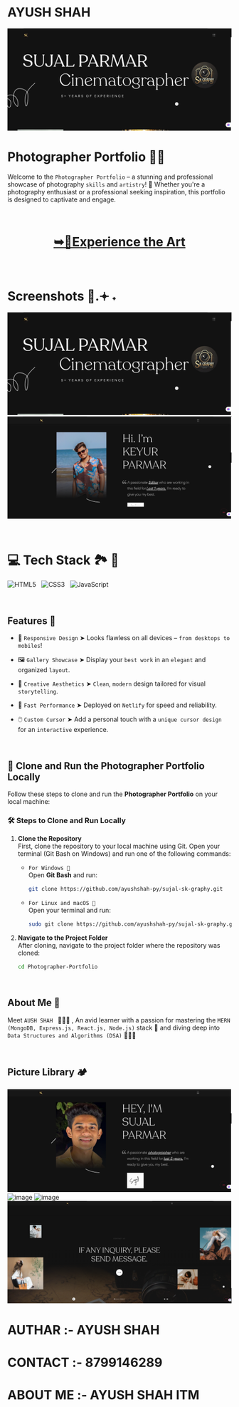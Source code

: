 # AYUSH SHAH #


![image](https://github.com/ayushshah-py/sujal-sk-graphy/blob/main/SUJAL%20WEBSITE%20MAIN%20PHOTO.png?raw=true)


# Photographer Portfolio 📸✨

Welcome to the `Photographer Portfolio` – a stunning and professional showcase of photography `skills` and `artistry`! 🌟 Whether you're a photography enthusiast or a professional seeking inspiration, this portfolio is designed to captivate and engage.

<br/>

<h1 align="center">

<a href="https://photographerportfoliowithprakhar.netlify.app"><strong> ➥🎨Experience the Art</strong></a>

</h1>
<br/>

# Screenshots 📸.𖥔 ˖

![image](https://github.com/ayushshah-py/sujal-sk-graphy/blob/main/SUJAL%20WEBSITE%20MAIN%20PHOTO.png?raw=true)
![image](https://github.com/ayushshah-py/sujal-sk-graphy/blob/main/KKEYUR%20WEBSITE%20IMAGE.png?raw=true)


<br/>

# 💻 Tech Stack 🏞️ 🎥

![HTML5](https://img.shields.io/badge/html5-%23E34F26.svg?style=for-the-badge&logo=html5&logoColor=white) &nbsp; ![CSS3](https://img.shields.io/badge/css3-%231572B6.svg?style=for-the-badge&logo=css3&logoColor=white) &nbsp; ![JavaScript](https://img.shields.io/badge/javascript-%23323330.svg?style=for-the-badge&logo=javascript&logoColor=%23F7DF1E)

<br/>

## Features 📼

- 📱 `Responsive Design` ➤ Looks flawless on all devices – `from desktops to mobiles`!

- 🖼️ `Gallery Showcase` ➤ Display your `best work` in an `elegant` and organized `layout`.

- 🎨 `Creative Aesthetics` ➤ `Clean`, `modern` design tailored for visual `storytelling`.

- 🚀 `Fast Performance` ➤ Deployed on `Netlify` for speed and reliability.

- 🖱️ `Custom Cursor` ➤ Add a personal touch with a `unique cursor design` for an `interactive` experience.

<br/>

## 🚀 Clone and Run the Photographer Portfolio Locally

Follow these steps to clone and run the **Photographer Portfolio** on your local machine:


### 🛠️ Steps to Clone and Run Locally

1. **Clone the Repository**  
   First, clone the repository to your local machine using Git. Open your terminal (Git Bash on Windows) and run one of the following commands:

   - `For Windows 🍃`  
     Open **Git Bash** and run:

     ```bash
     git clone https://github.com/ayushshah-py/sujal-sk-graphy.git
     ```

   - `For Linux and macOS 🌿`  
     Open your terminal and run:
     ```bash
     sudo git clone https://github.com/ayushshah-py/sujal-sk-graphy.git
     ```

2. **Navigate to the Project Folder**  
   After cloning, navigate to the project folder where the repository was cloned:
   ```bash
   cd Photographer-Portfolio
   ```

<br/>

## About Me 🚀

Meet `AUSH SHAH ` 🙋🏻‍♂️ , An avid learner with a passion for mastering the `MERN (MongoDB, Express.js, React.js, Node.js)` stack 🎯 and diving deep into `Data Structures and Algorithms (DSA)` 🧑🏻‍💻

<br/>

## Picture Library 🏕️


![image](https://github.com/ayushshah-py/sujal-sk-graphy/blob/main/SUJAL%20WEBSITE%20PHOTO.png?raw=true)
![image](https://github.com/user-attachments/assets/47990af4-77d6-4e99-9c6c-76a30280192e)
![image](https://github.com/user-attachments/assets/3456946a-2744-433f-be0e-ba6eedc4dd43)
![image](https://github.com/ayushshah-py/sujal-sk-graphy/blob/main/IF%20ANY%20QUERY%20IMAGE.png?raw=true)




# AUTHAR :- AYUSH SHAH  #
# CONTACT :- 8799146289 #
# ABOUT ME :- AYUSH SHAH ITM #


